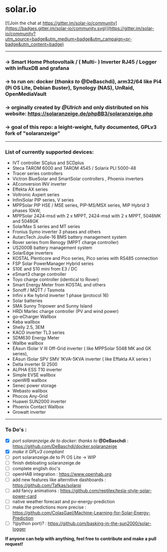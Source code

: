 # solar.io

[![Join the chat at https://gitter.im/solar-io/community](https://badges.gitter.im/solar-io/community.svg)](https://gitter.im/solar-io/community?utm_source=badge&utm_medium=badge&utm_campaign=pr-badge&utm_content=badge)

--------------------------------------------------------------------------------------------------------------------

### -> Smart Home Photovoltaik / ( Multi- ) Inverter RJ45 / Logger with influxDB and grafana

### -> to run on: docker (*thanks to* **@DeBaschdi**), arm32/64 like Pi4 (Pi OS Lite, Debian Buster), Synology (NAS), UnRaid, OpenMediaVault

### -> orginally created by *@Ulrich* and only distributed on his website: https://solaranzeige.de/phpBB3/solaranzeige.php

### -> goal of this repo: a leight-weight, fully documented, GPLv3 fork of "solaranzeige"

--------------------------------------------------------------------------------------------------------------------

### List of currently supported devices:
- IVT controller SCplus and SCDplus
- Steca TAROM 6000 and TAROM 4545 / Solarix PLI 5000-48
- Tracer series controllers
- Victron BlueSolar and SmartSolar controllers , Phoenix inverters
- AEconversion INV inverter
- Effekta AX series
- Voltronic Axpert series
- InfiniSolar PIP series, V series
- MPPSolar PIP HSE / MSE series, PIP-MS/MSX series, MIP Hybrid 3 phases 10kW,
- MPPSolar 2424-msd with 2 x MPPT, 2424-msd with 2 x MPPT, 5048MK and 5048GK
- SolarMax S series and MT series
- Fronius Symo inverter 3 phases and others
- AutarcTech Joulie-16 BMS battery management system
- Rover series from Renogy (MPPT charge controller)
- US2000B battery management system
- SolarEdge inverters
- KOSTAL Plenticore and Pico series, Pico series with RS485 connection
- FSP Solar PowerManager Hybrid series
- S10E and S10 mini from E3 / DC
- eSmart3 charge controller
- Toyo charge controller (identical to Rover)
- Smart Energy Meter from KOSTAL and others
- Sonoff / MQTT / Tasmota
- Infini x Kw hybrid inverter 1 phase (protocol 16)
- Solar batteries
- SMA Sunny Tripower and Sunny Island
- HRDi Marlec charge controller (PV and wind power)
- go-eCharger Wallbox
- Keba wallbox
- Shelly 2.5, 3EM
- KACO inverter TL3 series
- SDM630 Energy Meter
- Wallbe wallbox
- EAsun ISolar V III Off-Grid inverter ( like MPPSolar 5048 MK and GK series),
- EAsun ISolar SPV SMV 1KVA-5KVA inverter ( like Effakta AX series )
- Delta inverter SI 2500
- ALPHA ESS T10 inverter
- Simple EVSE wallbox
- openWB wallbox
- Senec power storage
- Webasto wallbox
- Phocos Any-Grid
- Huawei SUN2000 inverter
- Phoenix Contact Wallbox
- Growatt inverter

--------------------------------------------------------------------------------------------------------------------

### To Do's :

- [x] *port solaranzeige.de to docker: thanks to* **@DeBaschdi** : https://github.com/DeBaschdi/docker.solaranzeige
- [x] *make it GPLv3 compliant*
- [ ] port solaranzeige.de to Pi OS Lite -> WIP
- [ ] finish debloating solaranzeige.de
- [ ] complete english doc's
- [ ] openHAB integration : https://www.openhab.org
- [ ] add new features like alternitive dashboards : https://github.com/Tafkas/solarpi
- [ ] add fancy animations : https://github.com/reptilex/tesla-style-solar-power-card
- [ ] native weather forecast and pv-energy-prediction
- [ ] make the predictions more precise : https://github.com/ColasGael/Machine-Learning-for-Solar-Energy-Prediction
- [ ] ?(python port)? : https://github.com/basking-in-the-sun2000/solar-logger

**If anyone can help with anything, feel free to contribute and make a pull request!**


